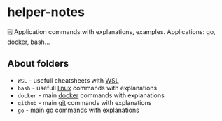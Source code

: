 # helper-notes
🗒 Application commands with explanations, examples. Applications: go, docker, bash...

## About folders
- `WSL` - usefull cheatsheets with [WSL](https://docs.microsoft.com/ru-ru/windows/wsl/about)
- `bash` - usefull [linux](https://ru.wikipedia.org/wiki/Linux) commands with explanations
- `docker` - main [docker](https://www.docker.com/) commands with explanations
- `github` - main [git](https://github.com/) commands with explanations
- `go` - main [go](https://go.dev/) commands with explanations